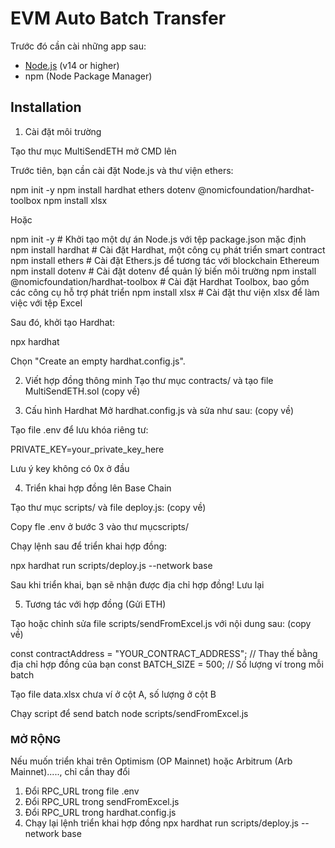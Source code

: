 # EVM Auto Batch Transfer

Trước đó cần cài những app sau:

- [Node.js](https://nodejs.org/) (v14 or higher)
- npm (Node Package Manager)

## Installation

1. Cài đặt môi trường

Tạo thư mục MultiSendETH mở CMD lên

Trước tiên, bạn cần cài đặt Node.js và thư viện ethers:

npm init -y
npm install hardhat ethers dotenv @nomicfoundation/hardhat-toolbox
npm install xlsx

Hoặc

npm init -y                # Khởi tạo một dự án Node.js với tệp package.json mặc định
npm install hardhat        # Cài đặt Hardhat, một công cụ phát triển smart contract
npm install ethers         # Cài đặt Ethers.js để tương tác với blockchain Ethereum
npm install dotenv         # Cài đặt dotenv để quản lý biến môi trường
npm install @nomicfoundation/hardhat-toolbox  # Cài đặt Hardhat Toolbox, bao gồm các công cụ hỗ trợ phát triển
npm install xlsx           # Cài đặt thư viện xlsx để làm việc với tệp Excel


Sau đó, khởi tạo Hardhat:

npx hardhat

Chọn "Create an empty hardhat.config.js".

2. Viết hợp đồng thông minh
Tạo thư mục contracts/ và tạo file MultiSendETH.sol (copy về)

3. Cấu hình Hardhat
Mở hardhat.config.js và sửa như sau: (copy về)

Tạo file .env để lưu khóa riêng tư:

PRIVATE_KEY=your_private_key_here

Lưu ý key không có 0x ở đầu

4. Triển khai hợp đồng lên Base Chain

Tạo thư mục scripts/ và file deploy.js: (copy về)

Copy fle .env ở bước 3 vào thư mụcscripts/

Chạy lệnh sau để triển khai hợp đồng:

npx hardhat run scripts/deploy.js --network base

Sau khi triển khai, bạn sẽ nhận được địa chỉ hợp đồng! Lưu lại

5. Tương tác với hợp đồng (Gửi ETH)

Tạo hoặc chỉnh sửa file scripts/sendFromExcel.js với nội dung sau: (copy về)

const contractAddress = "YOUR_CONTRACT_ADDRESS"; // Thay thế bằng địa chỉ hợp đồng của bạn
const BATCH_SIZE = 500; // Số lượng ví trong mỗi batch

Tạo file data.xlsx chưa ví ở cột A, số lượng ở cột B

Chạy script để send batch
node scripts/sendFromExcel.js

### MỞ RỘNG

Nếu muốn triển khai trên Optimism (OP Mainnet) hoặc Arbitrum (Arb Mainnet)....., chỉ cần thay đổi

1. Đổi RPC_URL trong file .env
2. Đổi RPC_URL trong sendFromExcel.js
3. Đổi RPC_URL trong hardhat.config.js
4. Chạy lại lệnh triển khai hợp đồng
npx hardhat run scripts/deploy.js --network base
